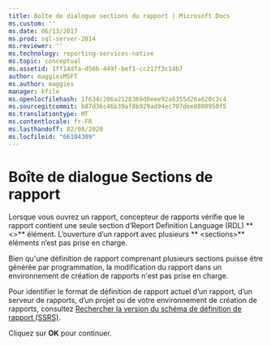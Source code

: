 ```yaml
---
title: Boîte de dialogue sections du rapport | Microsoft Docs
ms.custom: ''
ms.date: 06/13/2017
ms.prod: sql-server-2014
ms.reviewer: ''
ms.technology: reporting-services-native
ms.topic: conceptual
ms.assetid: 1ff14dfa-d56b-449f-bef1-cc217f3c14b7
author: maggiesMSFT
ms.author: maggies
manager: kfile
ms.openlocfilehash: 1f634c206a2128369d8eee92a6355d26a620c3c4
ms.sourcegitcommit: b87d36c46b39af8b929ad94ec707dee8800950f5
ms.translationtype: MT
ms.contentlocale: fr-FR
ms.lasthandoff: 02/08/2020
ms.locfileid: "66104309"
---
```

# <a name="report-sections-dialog-box"></a>Boîte de dialogue Sections de rapport
  Lorsque vous ouvrez un rapport, concepteur de rapports vérifie que le rapport contient une seule section d’Report Definition Language (RDL) ** \<>** élément. L’ouverture d’un rapport avec plusieurs ** \<sections>** éléments n’est pas prise en charge.  
  
 Bien qu'une définition de rapport comprenant plusieurs sections puisse être générée par programmation, la modification du rapport dans un environnement de création de rapports n'est pas prise en charge.  
  
 Pour identifier le format de définition de rapport actuel d’un rapport, d’un serveur de rapports, d’un projet ou de votre environnement de création de rapports, consultez [Rechercher la version du schéma de définition de rapport &#40;SSRS&#41;](reports/find-the-report-definition-schema-version-ssrs.md).  
  
 Cliquez sur **OK** pour continuer.  
  
  
